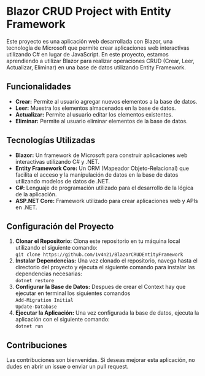<h1>Blazor CRUD Project with Entity Framework</h1>
<p>Este proyecto es una aplicación web desarrollada con Blazor, una tecnología de Microsoft que permite crear aplicaciones web interactivas utilizando C# en lugar de JavaScript. En este proyecto, estamos aprendiendo a utilizar Blazor para realizar operaciones CRUD (Crear, Leer, Actualizar, Eliminar) en una base de datos utilizando Entity Framework.</p>

<h2>Funcionalidades</h2>
<ul>
    <li><strong>Crear:</strong> Permite al usuario agregar nuevos elementos a la base de datos.</li>
    <li><strong>Leer:</strong> Muestra los elementos almacenados en la base de datos.</li>
    <li><strong>Actualizar:</strong> Permite al usuario editar los elementos existentes.</li>
    <li><strong>Eliminar:</strong> Permite al usuario eliminar elementos de la base de datos.</li>
</ul>

<h2>Tecnologías Utilizadas</h2>
<ul>
    <li><strong>Blazor:</strong> Un framework de Microsoft para construir aplicaciones web interactivas utilizando C# y .NET.</li>
    <li><strong>Entity Framework Core:</strong> Un ORM (Mapeador Objeto-Relacional) que facilita el acceso y la manipulación de datos en la base de datos utilizando modelos de datos de .NET.</li>
    <li><strong>C#:</strong> Lenguaje de programación utilizado para el desarrollo de la lógica de la aplicación.</li>
    <li><strong>ASP.NET Core:</strong> Framework utilizado para crear aplicaciones web y APIs en .NET.</li>
</ul>

<h2>Configuración del Proyecto</h2>
<ol>
    <li><strong>Clonar el Repositorio:</strong> Clona este repositorio en tu máquina local utilizando el siguiente comando:<br>
        <code>git clone https://github.com/1v4n21/BlazorCRUDEntityFramework</code></li>
    <li><strong>Instalar Dependencias:</strong> Una vez clonado el repositorio, navega hasta el directorio del proyecto y ejecuta el siguiente comando para instalar las dependencias necesarias:<br>
        <code>dotnet restore</code></li>
    <li><strong>Configurar la Base de Datos:</strong> Despues de crear el Context hay que ejecutar en terminal los siguientes comandos
        <br><code>Add-Migration Initial</code><br><code>Update-Database</code></li>
    <li><strong>Ejecutar la Aplicación:</strong> Una vez configurada la base de datos, ejecuta la aplicación con el siguiente comando:<br>
        <code>dotnet run</code></li>
</ol>

<h2>Contribuciones</h2>
<p>Las contribuciones son bienvenidas. Si deseas mejorar esta aplicación, no dudes en abrir un issue o enviar un pull request.</p>
